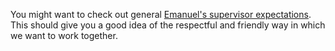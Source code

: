 You might want to check out general
[Emanuel's supervisor expectations](./expectations.md). This should
give you a good idea of the respectful and friendly way in which we
want to work together. 
